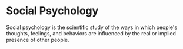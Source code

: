 # Social Psychology
Social psychology is the scientific study of the ways in which people's thoughts, feelings, and behaviors are influenced by the real or implied presence of other people.